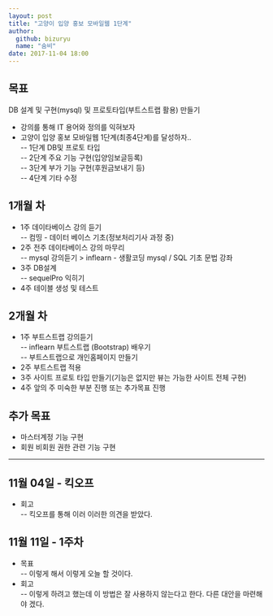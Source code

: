```yaml
---
layout: post
title: "고양이 입양 홍보 모바일웹 1단계"
author: 
  github: bizuryu
  name: "숨비"
date: 2017-11-04 18:00
---
```


## 목표  
DB 설계 및 구현(mysql) 및 프로토타입(부트스트랩 활용) 만들기  
- 강의를 통해 IT 용어와 정의를 익혀보자  
- 고양이 입양 홍보 모바일웹 1단계(최종4단계)를 달성하자..  
 -- 1단계 DB및 프로토 타입  
 -- 2단계 주요 기능 구현(입양임보글등록)  
 -- 3단계 부가 기능 구현(후원금보내기 등)  
 -- 4단계 기타 수정   


## 1개월 차
- 1주 데이타베이스 강의 듣기  
 -- 컴띵 - 데이터 베이스 기초(정보처리기사 과정 중)  
- 2주 전주 데이타베이스 강의  마무리  
 -- mysql 강의듣기 > inflearn -  생활코딩 mysql / SQL 기초 문법 강좌  
- 3주 DB설계  
 -- sequelPro 익히기   
- 4주 테이블 생성 및 테스트   

## 2개월 차
- 1주 부트스트랩 강의듣기  
 -- inflearn 부트스트랩 (Bootstrap) 배우기  
 -- 부트스트랩으로 개인홈페이지 만들기  
- 2주 부트스트랩 적용  
- 3주 사이트 프로토 타입 만들기(기능은 없지만 뷰는 가능한 사이트 전체 구현)  
- 4주 앞의 주 미숙한 부분 진행 또는 추가목표 진행  

## 추가 목표  
- 마스터계정 기능 구현  
- 회원 비회원 권한 관련 기능 구현  

---   
  
## 11월 04일 - 킥오프  
- 회고  
 -- 킥오프를 통해 이러 이러한 의견을 받았다.  

## 11월 11일 - 1주차  
- 목표    
 -- 이렇게 해서 이렇게 오늘 할 것이다.  
- 회고   
 -- 이렇게 하려고 했는데 이 방법은 잘 사용하지 않는다고 한다. 다른 대안을 마련해야 겠다.  

 